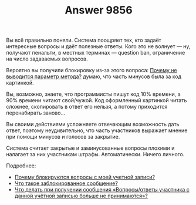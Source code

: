﻿---
title: "Answer 9856"
se.owner.user_id: 213987
se.owner.display_name: "A K"
se.owner.link: "https://ru.meta.stackoverflow.com/users/213987/a-k"
se.answer_id: 9856
se.question_id: 9855
se.post_type: answer
se.score: 11
se.is_accepted: False
---
<p>Вы всё правильно поняли. Система поощряет тех, кто задаёт интересные вопросы и даёт полезные ответы. Кого это не волнует — ну, получают пенальти, в местных терминах — question ban, ограничение на число задаваемых вопросов.</p>

<p>Вероятно вы получили блокировку из-за этого вопроса: <a href="https://ru.stackoverflow.com/q/1004999/213987">Почему не выводится параметр метода?</a> думаю, что часть минусов была за код картинкой.</p>

<p>Вы, возможно, знаете, что программисты пишут код 10% времени, а 90% времени читают свой/чужой. Код оформленный картинкой читать сложнее, скопировать в ответ его нельзя, а потому приходится перенабирать заново... </p>

<p>Вы своими действиями усложняете отвечающим возможность дать ответ, поэтому неудивительно, что часть участников выражает мнение при помощи минусов и голосов за закрытие. </p>

<p>Система считает закрытые и заминусованные вопросы плохими и налагает за них участникам штрафы. Автоматически. Ничего личного.</p>

<p>Подробнее:</p>

<ul>
<li><a href="https://ru.stackoverflow.com/help/question-bans">Почему блокируются вопросы с моей учетной записи?</a></li>
<li><a href="https://ru.stackoverflow.com/help/locked-posts">Что такое заблокированное сообщение?</a></li>
<li><a href="https://ru.meta.stackoverflow.com/q/5149/213987">Что делать при получении сообщения &#171;Вопросы/ответы участника с данной учётной записью больше не принимаются&#187;?</a></li>
</ul>
